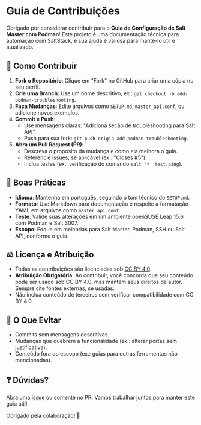 # Guia de Contribuições

Obrigado por considerar contribuir para o **Guia de Configuração de Salt Master com Podman**! Este projeto é uma documentação técnica para automação com SaltStack, e sua ajuda é valiosa para mantê-lo útil e atualizado.

## 🤝 Como Contribuir
1. **Fork o Repositório**: Clique em "Fork" no GitHub para criar uma cópia no seu perfil.
2. **Crie uma Branch**: Use um nome descritivo, ex.: `git checkout -b add-podman-troubleshooting`.
3. **Faça Mudanças**: Edite arquivos como `SETUP.md`, `master_api.conf`, ou adicione novos exemplos.
4. **Commit e Push**:
   - Use mensagens claras: "Adiciona seção de troubleshooting para Salt API".
   - Push para sua fork: `git push origin add-podman-troubleshooting`.
5. **Abra um Pull Request (PR)**:
   - Descreva o propósito da mudança e como ela melhora o guia.
   - Referencie issues, se aplicável (ex.: "Closes #5").
   - Inclua testes (ex.: verificação do comando `salt '*' test.ping`).

## 📝 Boas Práticas
- **Idioma**: Mantenha em português, seguindo o tom técnico do `SETUP.md`.
- **Formato**: Use Markdown para documentação e respeite a formatação YAML em arquivos como `master_api.conf`.
- **Teste**: Valide suas alterações em um ambiente openSUSE Leap 15.6 com Podman e Salt 3007.
- **Escopo**: Foque em melhorias para Salt Master, Podman, SSH ou Salt API, conforme o guia.

## ⚖️ Licença e Atribuição
- Todas as contribuições são licenciadas sob [CC BY 4.0](LICENSE.md).
- **Atribuição Obrigatória**: Ao contribuir, você concorda que seu conteúdo pode ser usado sob CC BY 4.0, mas mantém seus direitos de autor. Sempre cite fontes externas, se usadas.
- Não inclua conteúdo de terceiros sem verificar compatibilidade com CC BY 4.0.

## 🚫 O Que Evitar
- Commits sem mensagens descritivas.
- Mudanças que quebrem a funcionalidade (ex.: alterar portas sem justificativa).
- Conteúdo fora do escopo (ex.: guias para outras ferramentas não mencionadas).

## ❓ Dúvidas?
Abra uma [issue](https://github.com/mariosergiosl/salt-master/issues) ou comente no PR. Vamos trabalhar juntos para manter este guia útil!

Obrigado pela colaboração! 🌟
